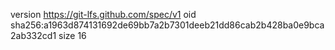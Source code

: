 version https://git-lfs.github.com/spec/v1
oid sha256:a1963d874131692de69bb7a2b7301deeb21dd86cab2b428ba0e9bca2ab332cd1
size 16

